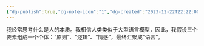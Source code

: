 ```yaml
---
{"dg-publish":true,"dg-note-icon":"1","dg-created":"2023-12-22T22:22:00+08:00","dg-updated":"2023-12-22T23:03:00+08:00","tags":["read"],"dg-path":"阅读/阅读.md","permalink":"/阅读/阅读/","dgPassFrontmatter":true,"noteIcon":"1","created":"2023-12-22T22:22:00+08:00","updated":"2023-12-22T23:03:00+08:00"}
---
```


我经常思考什么是人的本质。我相信人类类似于大型语言模型，因此，我假设三个要素组成一个个体：“原则”、“逻辑”、“情感”，最终汇聚成“语言”。


